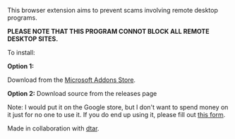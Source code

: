 This browser extension aims to prevent scams involving remote desktop programs.

**PLEASE NOTE THAT THIS PROGRAM CONNOT BLOCK ALL REMOTE DESKTOP SITES.**

To install:

  **Option 1:**

   Download from the [Microsoft Addons Store](https://microsoftedge.microsoft.com/addons/detail/scamblocker/gfjjofefghaipfeeenanghkapgmjogbn).
  
  **Option 2:**
   Download source from the releases page

Note: I would put it on the Google store, but I don't want to spend money on it just for no one to use it. If you do end up using it, please fill out [this form](https://forms.gle/fP2mt3K2gyfqpaiE8).

Made in collaboration with [dtar](https://github.com/dtar-github).
